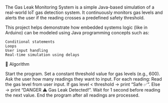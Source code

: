 The Gas Leak Monitoring System is a simple Java-based simulation of a real-world IoT gas detection system.
It continuously monitors gas levels and alerts the user if the reading crosses a predefined safety threshold.

This project helps demonstrate how embedded systems logic (like in Arduino) can be modeled using Java programming concepts such as:

    Conditional statements
    Loops
    User input handling
    Real-time simulation using delays

🧠 Algorithm

Start the program.
Set a constant threshold value for gas levels (e.g., 600).
Ask the user how many readings they want to input.
For each reading:
Read the gas level from user input.
If gas level < threshold → print “Safe ✅”.
Else → print “DANGER ⚠️ Gas Leak Detected!”.
Wait for 1 second before reading the next value.
End the program after all readings are processed.